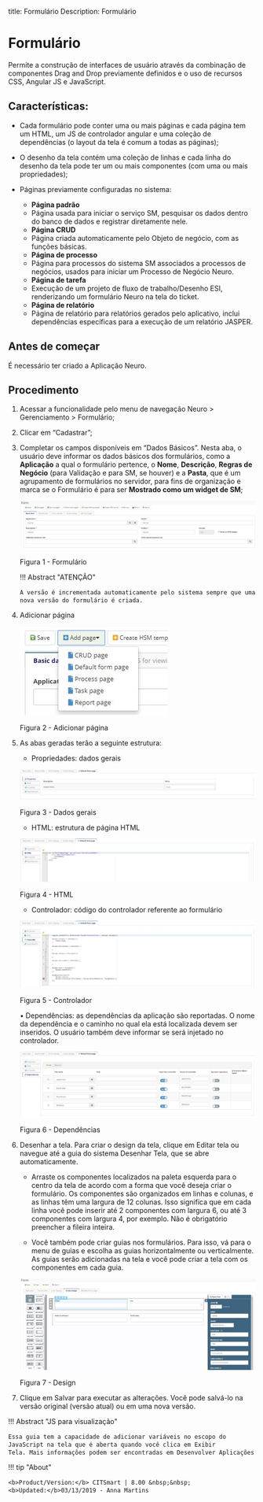 title: Formulário
Description: Formulário
# Formulário


Permite a construção de interfaces de usuário através da combinação de componentes Drag and Drop previamente definidos e o uso de recursos CSS, Angular JS e JavaScript.

## Características:

   * Cada formulário pode conter uma ou mais páginas e cada página tem um HTML, um JS de controlador angular e uma coleção de dependências (o layout da tela é comum a todas as páginas);

   * O desenho da tela contém uma coleção de linhas e cada linha do desenho da tela pode ter um ou mais componentes (com uma ou mais propriedades);

   * Páginas previamente configuradas no sistema:

     -  **Página padrão**

       *   Página usada para iniciar o serviço SM, pesquisar os dados dentro do banco
           de dados e registrar diretamente nele.

     -  **Página CRUD**

       *   Página criada automaticamente pelo Objeto de negócio, com as funções
           básicas.

     -  **Página de processo**

       *   Página para processos do sistema SM associados a processos de negócios,
           usados para iniciar um Processo de Negócio Neuro.

     -  **Página de tarefa**

       *   Execução de um projeto de fluxo de trabalho/Desenho ESI, renderizando um
           formulário Neuro na tela do ticket.

     -  **Página de relatório**

       *   Página de relatório para relatórios gerados pelo aplicativo, inclui
           dependências específicas para a execução de um relatório JASPER.

## Antes de começar

É necessário ter criado a Aplicação Neuro.

## Procedimento

1.  Acessar a funcionalidade pelo menu de navegação Neuro \> Gerenciamento \> Formulário;

2.  Clicar em “Cadastrar”;

3.  Completar os campos disponíveis em “Dados Básicos”. Nesta aba, o usuário
    deve informar os dados básicos dos formulários, como a **Aplicação** a qual
    o formulário pertence, o **Nome**, **Descrição**, **Regras de Negócio**
    (para Validação e para SM, se houver) e a **Pasta**, que é um agrupamento de
    formulários no servidor, para fins de organização e marca se o Formulário é
    para ser **Mostrado como um widget de SM**;
    
    ![form](images/neuro-18.jpg)

    Figura 1 - Formulário

    !!! Abstract "ATENÇÃO"

        A versão é incrementada automaticamente pelo sistema sempre que uma nova versão do formulário é criada.

4. Adicionar página

    ![form](images/neuro-19.jpg)

    Figura 2 - Adicionar página
    

5. As abas geradas terão a seguinte estrutura:

    * Propriedades: dados gerais

    ![form](images/neuro-20.jpg)

    Figura 3 - Dados gerais
    

    * HTML: estrutura de página HTML

    ![form](images/neuro-21.jpg)

    Figura 4 - HTML
    

    * Controlador: código do controlador referente ao formulário

    ![form](images/neuro-22.jpg)

    Figura 5 - Controlador
    

    •	Dependências: as dependências da aplicação são reportadas. O nome da dependência e o caminho no qual ela está localizada devem ser     inseridos. O usuário também deve informar se será injetado no controlador.

    ![form](images/neuro-23.jpg)

    Figura 6 - Dependências


1.  Desenhar a tela. Para criar o design da tela, clique em Editar tela ou
    navegue até a guia do sistema Desenhar Tela, que se abre automaticamente.

    *   Arraste os componentes localizados na paleta esquerda para o centro da tela
    de acordo com a forma que você deseja criar o formulário. Os componentes são
    organizados em linhas e colunas, e as linhas têm uma largura de 12 colunas.
    Isso significa que em cada linha você pode inserir até 2 componentes com
    largura 6, ou até 3 componentes com largura 4, por exemplo. Não é
    obrigatório preencher a fileira inteira.

    *   Você também pode criar guias nos formulários. Para isso, vá para o menu de
    guias e escolha as guias horizontalmente ou verticalmente. As guias serão
    adicionadas na tela e você pode criar a tela com os componentes em cada
    guia.

    ![form](images/neuro-24.jpg)

    Figura 7 - Design

7.	Clique em Salvar para executar as alterações. Você pode salvá-lo na versão original (versão atual) ou em uma nova versão.


!!! Abstract "JS para visualização"

    Essa guia tem a capacidade de adicionar variáveis no escopo do JavaScript na tela que é aberta quando você clica em Exibir         Tela. Mais informações podem ser encontradas em Desenvolver Aplicações


!!! tip "About"

    <b>Product/Version:</b> CITSmart | 8.00 &nbsp;&nbsp;
    <b>Updated:</b>03/13/2019 - Anna Martins  

